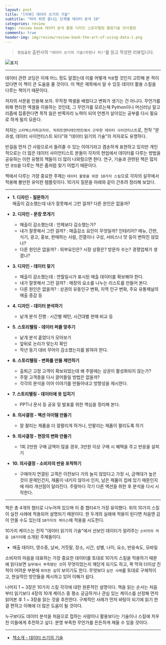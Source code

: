 ```yaml
---  
layout: post  
title: "[리뷰] 데이터 쓰기의 기술"  
subtitle: "따라 하면 끝나는 단계별 데이터 분석 10"  
categories: review  
tags: review book 데이터 분석 활용 디자인 스토리텔링 활용기술 의사결정   
comments: true  
header-img: img/review/review-book-the-art-of-using-data-1.png
---  
```

  
> `청림출판` 출판사의 `"데이터 쓰기의 기술(차현나 저)"`를 읽고 작성한 리뷰입니다.  

![표지](https://telegeam.github.io/assets/img/review/review-book-the-art-of-using-data-1.png)  

---

데이터 관련 코딩은 이제 어느 정도 알겠는데 이를 어떻게 `적용`할 것인지 고민해 본 적이 있다면 이 책이 큰 도움을 줄 것이다. 이 책은 제목에서 알 수 있듯 데이터 활용 스킬을 다루는 책이기 때문이다.

저자의 서문을 인용해 보자. 무작정 엑셀을 배웠다고 변화가 생기는 건 아니다. 무언가를 위해 편리한 엑셀을 이용하는 것인데, 그 무언가를 모르는채 Python이나 머신러닝 알고리즘에 집중한다면 목적 잃은 반쪽자리 노력이 되어 언젠가 살아있는 공부를 다시 필요로 하게 될지 모른다.

저자는 `스타벅스커피코리아, 빅히트엔터테인먼트에서 근무한 데이터 사이언티스트`로, 전작 "문과생, 데이터 사이언티스트 되다"와 "데이터 읽기의 기술"의 저자로도 유명하다.

반걸음 먼저 간 사람으로서 들려줄 수 있는 이야기라고 겸손하게 표현하고 있지만 개인적으로는 더 많은 데이터 사이언티스트 분들이 각자의 현업에서 데이터를 다루는 방법을 공유하는 이런 유형의 책들이 더 많이 나와줬으면 한다. 연구, 기술과 관련된 책은 많지만 `경험`을 다루는 책은 좀처럼 찾기 어렵기 때문이다.

책에서 다루는 가장 중요한 주제는 `데이터 활용을 위한 10가지 스킬`으로 각자의 실무에서 적용해 볼만한 유익한 템플릿이다. 10가지 질문을 아래와 같이 간추려 정리해 보았다.

---

* __1. 디자인 - 질문하기__  
  매출이 감소했는데 내가 잘못해서 그런 걸까? 다른 원인은 없을까?  

* __2. 디자인 - 문장 쪼개기__  
  + 매출이 감소했는데 : 언제보다 감소했는가?  
  + 내가 잘못해서 그런 걸까? : 매출감소 요인이 무엇일까? 인테리어? 메뉴, 간판, 식기, 광고, 홍보, 판매하는 사람, 진열이나 구성, 서비스나 맛 등이 변하진 않았나?  
  + 다른 원인은 없을까? : 외부요인은? 시장 상황은? 방문자 수는? 경쟁업체가 생겼나?  

* __3. 디자인 - 데이터 찾기__  
  + 매출이 감소했는데 : 연월일시가 표시된 매출 데이터를 확보해야 한다.   
  + 내가 잘못해서 그런 걸까? : 매장의 요소를 나누는 리스트를 만들어 본다.  
  + 다른 원인은 없을까? : 상권의 유동인구 변화, 지역 인구 변화, 주요 유통채널의 매출 증감 등  

* __4. 디자인 - 데이터 분석하기__  
  + 낱개 분석 진행 : 시간별 패턴, 시간대별 판매 비교 등  

* __5. 스토리텔링 - 데이터 퍼즐 맞추기__  
  + 낱개 분석 흩었다가 모아보기  
  + 앞뒤로 논리가 맞는지 확인  
  + 작년 동기 대비 무어이 감소했는지를 밝혀야 한다.  

* __6. 스토리텔링 - 변화를 만들 제언하기__  
  + 출퇴근 고정 고객이 확보되었는데 왜 주말에는 상권이 활성화되지 않는가?  
  + 주말 고객층을 다시 끌어들일 방법은 없을까?  
  + 각각의 분석을 이어 이야기를 만들어내고 방향성을 제시한다.  

* __7. 스토리텔링 - 데이터에 옷 입히기__  
  + PPT나 문서 등 공유 및 발표를 위한 핵심을 정리해 본다.  

* __8. 의사결정 - 액션 아이템 만들기__  
  + 잘 팔리는 제품을 더 잘팔리게 하거나, 안팔리는 제품이 팔리도록 하기  

* __9. 의사결정 - 현장의 변화 만들기__  
  + 1회 2만원 구매 금액이 많을 경우, 3만원 이상 구매 시 혜택을 주고 반응을 살피기  

* __10. 의사결정 - 소비자의 반응 포착하기__  
  + 구매까지 연결된 고객은 이전보다 거의 늘지 않았다고 가정 시, 금액대가 높은 것이 문제인건지, 제품이 내키지 않아서 인지, 남은 제품이 집에 있기 때문인지에 따라 개선점이 달라진다. 주말마다 각기 다른 액션을 취한 후 분석을 다시 시작한다.  

---

책은 총 4개의 챕터로 나누어져 있으며 이 중 챕터4가 가장 유익했다. 위의 10가지 스킬이 실전 사례에 적용되어 설명되기 때문이다. 한 두개의 실례에 적용이 된다면 처음엔 감이 안올 수도 있는데 `10가지의 케이스`에 적용을 시도한다. 

10가지 케이스는 전작 "데이터 읽기의 기술"에서 선보인 데이터가 알려주는 `소비자의 마음 10가지`에 소개된 주제들이다.

* 매출 데이터, 영수증, 날씨, 거짓말, 장소, 시간, 성별, 나이, 요소, 반응속도, 모바일

소비자의 마음을 대표하는 가장 중요한 데이터를 토대로 10가지 스킬을 적용하기 때문에 읽다보면 `실무에서 부족했던 것`이 무엇이었는지 깨닫게 되기도 하고, 꽉 막혀 더이상 진척이 어려운 부분에 `희미한 길`이 보이기도 한다. 무엇보다 `실전 사례`를 토대로 구체적이고, 현실적인 방안들을 제시하고 있어 이해가 쉽다. 

나머지 1 ~ 3장은 10가지 스킬 각각에 대한 원론적인 설명이다. 책을 읽는 순서는 처음부터 읽기보다 4장의 10개 케이스 중 평소 궁금하거나 관심 있는 케이스를 선정해 먼저 읽어본 후 1 ~ 3장을 읽는 것을 추천한다. 구체적인 사례가 먼저 바탕이 되기에 읽기 한결 편하고 이해에 더 많은 도움이 될 것이다.

누구보다도 데이터 분석을 처음으로 접하는 사람이나 활용보다는 기술이나 스킬에 치우친 이들에게 추천하고 싶다. 분명 부족한 무언가를 든든하게 채울 수 있을 것이다.

---

* [책소개 - 데이터 쓰기의 기술](http://www.yes24.com/Product/Goods/97701654?OzSrank=1)

